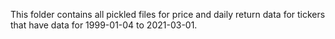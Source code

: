 This folder contains all pickled files for price and daily return data for tickers that have data for 1999-01-04 to 2021-03-01.

